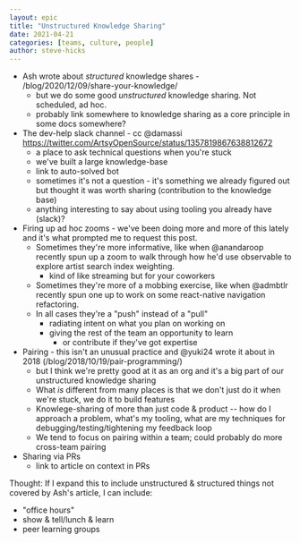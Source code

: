 ```yaml
---
layout: epic
title: "Unstructured Knowledge Sharing"
date: 2021-04-21
categories: [teams, culture, people]
author: steve-hicks
---
```


- Ash wrote about _structured_ knowledge shares - /blog/2020/12/09/share-your-knowledge/
  - but we do some good _unstructured_ knowledge sharing. Not scheduled, ad hoc.
  - probably link somewhere to knowledge sharing as a core principle in some docs somewhere?
- The dev-help slack channel - cc @damassi https://twitter.com/ArtsyOpenSource/status/1357819867638812672
  - a place to ask technical questions when you're stuck
  - we've built a large knowledge-base
  - link to auto-solved bot
  - sometimes it's not a question - it's something we already figured out but thought it was worth sharing (contribution to the knowledge base)
  - anything interesting to say about using tooling you already have (slack)? 
- Firing up ad hoc zooms - we've been doing more and more of this lately and it's what prompted me to request this post. 
  - Sometimes they're more informative, like when @anandaroop recently spun up a zoom to walk through how he'd use observable to explore artist search index weighting.
    - kind of like streaming but for your coworkers
  - Sometimes they're more of a mobbing exercise, like when @admbtlr recently spun one up to work on some react-native navigation refactoring.
  - In all cases they're a "push" instead of a "pull"
    - radiating intent on what you plan on working on
    - giving the rest of the team an opportunity to learn
      - or contribute if they've got expertise
- Pairing - this isn't an unusual practice and @yuki24 wrote it about in 2018 (/blog/2018/10/19/pair-programming/)
  - but I think we're pretty good at it as an org and it's a big part of our unstructured knowledge sharing
  - What _is_ different from many places is that we don't just do it when we're stuck, we do it to build features
  - Knowlege-sharing of more than just code & product -- how do I approach a problem, what's my tooling, what are my techniques for debugging/testing/tightening my feedback loop
  - We tend to focus on pairing within a team; could probably do more cross-team pairing
- Sharing via PRs
  - link to article on context in PRs


Thought: If I expand this to include unstructured & structured things not covered by Ash's article, I can include: 
- "office hours"
- show & tell/lunch & learn
- peer learning groups


